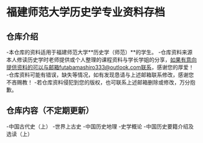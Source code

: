 # 福建师范大学历史学专业资料存档


## 仓库介绍
-本仓库的资料适用于福建师范大学**历史学（师范）**的学生。
-仓库资料来源本人修读历史学时老师提供或个人整理的课程资料与学长学姐的分享，如果有意向提供资料的可以与邮箱futabamashiro333@outlook.com联系，感谢您的厚爱！
-仓库资料可能有错误，缺失等情况，如有发现恳请与上述邮箱联系修改，感谢您不吝赐教！
-若仓库资料侵犯到您的版权，也可联系上述邮箱删除或修改，万分抱歉。

## 仓库内容（不定期更新）
-中国古代史（上）
-世界上古史
-中国历史地理
-史学概论
-中国历史要籍介绍及选读（上）
